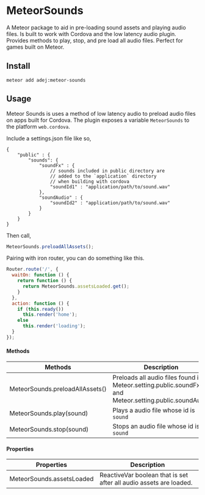 # MeteorSounds

A Meteor package to aid in pre-loading sound assets and playing audio files. Is built to work with Cordova and the low latency audio plugin. Provides methods to play, stop, and pre load all audio files. Perfect for games built on Meteor.

## Install

`meteor add adej:meteor-sounds`

## Usage

Meteor Sounds is uses a method of low latency audio to preload audio files on apps built for Cordova. The plugin exposes a variable `MeteorSounds` to the platform `web.cordova`.

Include a settings.json file like so,
```
{
    "public" : {
        "sounds": {
            "soundFx" : {
                // sounds included in public directory are
                // added to the `application` directory
                // when building with cordova
                "soundId1" : "application/path/to/sound.wav"
            },
            "soundAudio" : {
                "soundId2" : "application/path/to/sound.wav"
            }
        }
    }
}
```

Then call,

```javascript
MeteorSounds.preloadAllAssets();
```

Pairing with iron router, you can do something like this.

```javascript
Router.route('/', {
  waitOn: function () {
    return function () {
      return MeteorSounds.assetsLoaded.get();
    }
  },
  action: function () {
    if (this.ready())
      this.render('home');
    else
      this.render('loading');
  }
});
```

#### Methods
| Methods | Description |
| ------- | ----------- |
| MeteorSounds.preloadAllAssets() | Preloads all audio files found in Meteor.setting.public.soundFx and Meteor.setting.public.soundAudio |
| MeteorSounds.play(sound) | Plays a audio file whose id is `sound` |
| MeteorSounds.stop(sound) | Stops an audio file whose id is `sound` |


#### Properties
| Properties | Description |
| ---------- | ----------- |
| MeteorSounds.assetsLoaded | ReactiveVar boolean that is set after all audio assets are loaded. |
